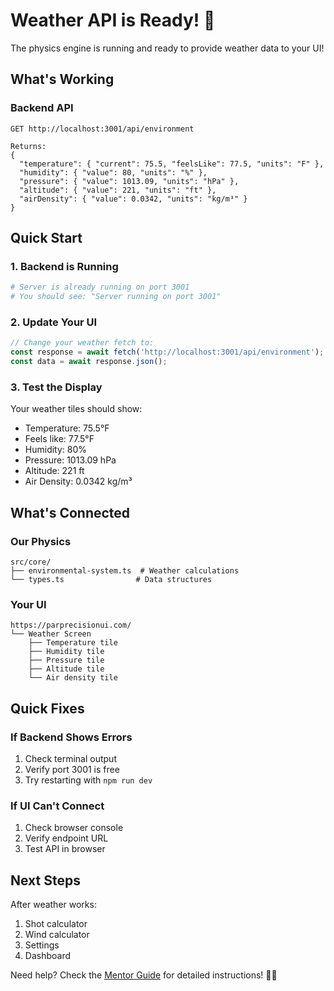 # Weather API is Ready! 🎉

The physics engine is running and ready to provide weather data to your UI!

## What's Working

### Backend API
```
GET http://localhost:3001/api/environment

Returns:
{
  "temperature": { "current": 75.5, "feelsLike": 77.5, "units": "F" },
  "humidity": { "value": 80, "units": "%" },
  "pressure": { "value": 1013.09, "units": "hPa" },
  "altitude": { "value": 221, "units": "ft" },
  "airDensity": { "value": 0.0342, "units": "kg/m³" }
}
```

## Quick Start

### 1. Backend is Running
```bash
# Server is already running on port 3001
# You should see: "Server running on port 3001"
```

### 2. Update Your UI
```typescript
// Change your weather fetch to:
const response = await fetch('http://localhost:3001/api/environment');
const data = await response.json();
```

### 3. Test the Display
Your weather tiles should show:
- Temperature: 75.5°F
- Feels like: 77.5°F
- Humidity: 80%
- Pressure: 1013.09 hPa
- Altitude: 221 ft
- Air Density: 0.0342 kg/m³

## What's Connected

### Our Physics
```
src/core/
├── environmental-system.ts  # Weather calculations
└── types.ts                # Data structures
```

### Your UI
```
https://parprecisionui.com/
└── Weather Screen
    ├── Temperature tile
    ├── Humidity tile
    ├── Pressure tile
    ├── Altitude tile
    └── Air density tile
```

## Quick Fixes

### If Backend Shows Errors
1. Check terminal output
2. Verify port 3001 is free
3. Try restarting with `npm run dev`

### If UI Can't Connect
1. Check browser console
2. Verify endpoint URL
3. Test API in browser

## Next Steps
After weather works:
1. Shot calculator
2. Wind calculator
3. Settings
4. Dashboard

Need help? Check the [Mentor Guide](./mentor-guide.md) for detailed instructions! 🏌️‍♂️